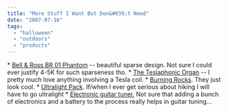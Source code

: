 ```yaml
---
title: "More Stuff I Want But Don&#039;t Need"
date: "2007-07-16"
tags: 
  - "halloween"
  - "outdoors"
  - "products"
---
```


\* [Bell & Ross BR 01 Phantom](http://crunchgear.com/2007/07/16/bell-ross-br-01-phantom/ "Bell & Ross BR 01 Phantom") -- beautiful sparse design. Not sure I could ever justify 4-5K for such sparseness tho. \* [The Teslaphonic Organ](http://members.thegeekgroup.org/~capper/tesla.html) -- I pretty much love anything involving a Tesla coil. \* [Burning Rocks](http://www.core77.com/blog/object_culture/witchlike_burning_rocks_6823.asp). They just look cool. \* [Ultralight Pack](http://www.kk.org/cooltools/archives/001757.php). If/when I ever get serious about hiking I will have to go ultralight \* [Electronic guitar tuner.](http://toolmonger.com/2007/07/06/tune-your-guitar-almost-silently/) Not sure that adding a bunch of electronics and a battery to the process really helps in guitar tuning...
